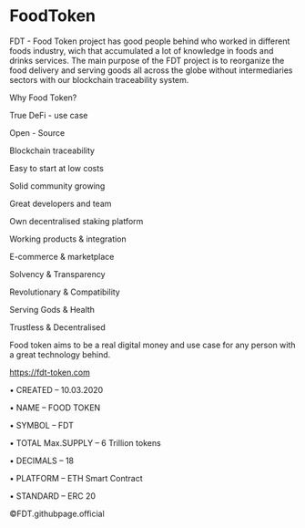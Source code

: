 # FoodToken
FDT - Food Token project has good people behind who worked in different foods industry, wich that accumulated a lot of knowledge in foods and drinks services. The main purpose of the FDT project is to reorganize the food delivery and serving goods all across the globe without intermediaries sectors with our blockchain traceability system.


Why Food Token?

True DeFi - use case

Open - Source

Blockchain traceability

Easy to start at low costs

Solid community growing

Great developers and team

Own decentralised staking platform

Working products & integration

E-commerce & marketplace

Solvency & Transparency

Revolutionary & Compatibility

Serving Gods & Health

Trustless & Decentralised

Food token aims to be a real digital money and use case for any person with a great technology behind.

https://fdt-token.com

• CREATED – 10.03.2020

• NAME – FOOD TOKEN

• SYMBOL – FDT

• TOTAL Max.SUPPLY – 6 Trillion tokens

• DECIMALS – 18

• PLATFORM – ETH Smart Contract 

• STANDARD – ERC 20

©FDT.githubpage.official

